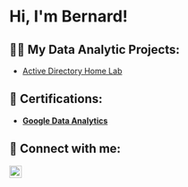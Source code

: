 <h1>Hi, I'm Bernard! </h1>

<h2>👨‍💻 My Data Analytic Projects:</h2>

- [Active Directory Home Lab](https://github.com/joshmadakor1/Algorithms-Practice)

<h2> 📄 Certifications:</h2>

- <b>[Google Data Analytics](https://coursera.org/verify/professional-cert/5Z6L543VYRMK)

<h2> 🤳 Connect with me:</h2>


[<img align="left" alt="bernard-eshun-a12b85233 | LinkedIn" width="22px" src="https://cdn.jsdelivr.net/npm/simple-icons@v3/icons/linkedin.svg" />][linkedin]



[linkedin]: https://www.linkedin.com/in/bernard-eshun-a12b85233


